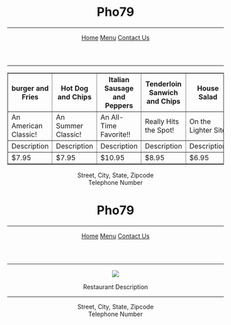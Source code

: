 <!DOCTYPE html>
<html>
<head>
 <title> </title>
</head>
<body>
 <header>
  <center> 
   <h1> Pho79 </h1>
  </center> 
   <hr>
  <p> 
   <a href="Home.html"> Home</a>
   <a href="Menu.html"> Menu</a>
   <a href="Contact Us.html"> Contact Us</a>
  </p>
 </header> 
  <hr> 
 <section>
  <table border="1" width="100%">
   <tr>
    <th> burger and Fries </th>
    <th> Hot Dog and Chips </th>
    <th> Italian Sausage and Peppers </th>
    <th> Tenderloin Sanwich and Chips </th>
    <th> House Salad </th>
    <th> Brisket Sanwich and Fries </th>
   </tr>
   <tr>
    <td> An American Classic! </td>
    <td> An Summer Classic! </td>
    <td> An All-Time Favorite!! </td>
    <td> Really Hits the Spot! </td>
    <td> On the Lighter Site </td>
    <td> A Taste of Texas </td>
   </tr>
   <tr>
    <td> Description </td>   
    <td> Description </td> 
    <td> Description </td> 
    <td> Description </td> 
    <td> Description </td> 
    <td> Description </td> 
   </tr>
   <tr>
    <td> $7.95 </td>
    <td> $7.95 </td>
    <td> $10.95 </td>
    <td> $8.95 </td>
    <td> $6.95 </td>
    <td> $7.95 </td>
   </tr>
  </table>
 </section>
  <footer>
  <center>
   <div>
    Street, City, State, Zipcode
    <br>
    Telephone Number
   </div>
  </center>
 </footer> 
 </body>
 </html><!DOCTYPE html>
<html>
<head>
 <title> </title>
</head>
<body>
 <header>
  <center> 
   <h1> Pho79 </h1>
  </center> 
   <hr>
  <p> 
   <a href="Home.html"> Home</a>
   <a href="Menu.html"> Menu</a>
   <a href="Contact Us.html"> Contact Us</a>
  </p>
 </header> 
  <hr> 
 <section>
  <center>
   <img src="https://www.bing.com/images/search?view=detailV2&ccid=L2d10jmk&id=6CE80BC58711126B4274E4F5CB8C01AABC3835A0&q=pho+79+picture&simid=608047248830693973&selectedIndex=0&ajaxhist=0" />
   <p> Restaurant Description </p>
  </center>
 </section>
  <hr>
 <footer>
  <center>
   <div>
    Street, City, State, Zipcode
    <br>
    Telephone Number
   </div>
  </center>
 </footer> 
 </body>
 </html>
 
 
